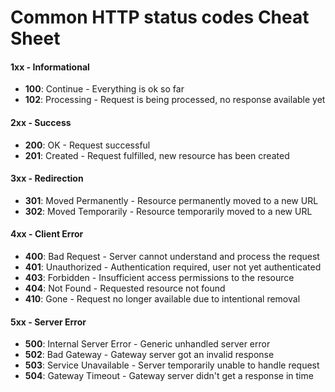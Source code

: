 # Common HTTP status codes Cheat Sheet

#### 1xx - Informational

* **100**: Continue - Everything is ok so far
* **102**: Processing - Request is being processed, no response available yet

#### 2xx - Success

* **200**: OK - Request successful
* **201**: Created - Request fulfilled, new resource has been created

#### 3xx - Redirection

* **301**: Moved Permanently - Resource permanently moved to a new URL
* **302**: Moved Temporarily - Resource temporarily moved to a new URL

#### 4xx - Client Error

* **400**: Bad Request - Server cannot understand and process the request
* **401**: Unauthorized - Authentication required, user not yet authenticated
* **403**: Forbidden - Insufficient access permissions to the resource
* **404**: Not Found - Requested resource not found
* **410**: Gone - Request no longer available due to intentional removal

#### 5xx - Server Error

* **500**: Internal Server Error - Generic unhandled server error
* **502**: Bad Gateway - Gateway server got an invalid response
* **503**: Service Unavailable - Server temporarily unable to handle request
* **504**: Gateway Timeout - Gateway server didn't get a response in time
